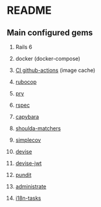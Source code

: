 # README

## Main configured gems

1. Rails 6

1. docker (docker-compose)

1. [CI github-actions](https://github.com/edimossilva/rails_boilerplate/actions) (image cache)

1. [rubocop](https://github.com/rubocop-hq/rubocop-rails)

1. [pry](https://github.com/pry/pry)

1. [rspec](https://github.com/rspec/rspec-rails)

1. [capybara](https://github.com/teamcapybara/capybara)

1. [shoulda-matchers](https://github.com/thoughtbot/shoulda-matchers)

1. [simplecov](https://github.com/simplecov-ruby/simplecov)

1. [devise](https://github.com/heartcombo/devise)

1. [devise-jwt](https://github.com/waiting-for-dev/devise-jwt)

1. [pundit](https://github.com/varvet/pundit)

1. [administrate](https://github.com/thoughtbot/administrate)

1. [i18n-tasks](https://github.com/glebm/i18n-tasks)
